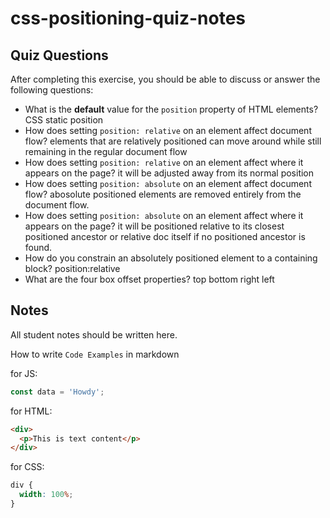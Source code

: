 # css-positioning-quiz-notes

## Quiz Questions

After completing this exercise, you should be able to discuss or answer the following questions:

- What is the **default** value for the `position` property of HTML elements?
  CSS static position
- How does setting `position: relative` on an element affect document flow?
  elements that are relatively positioned can move around while still remaining in the regular document flow
- How does setting `position: relative` on an element affect where it appears on the page?
  it will be adjusted away from its normal position
- How does setting `position: absolute` on an element affect document flow?
  abosolute positioned elements are removed entirely from the document flow.
- How does setting `position: absolute` on an element affect where it appears on the page?
  it will be positioned relative to its closest positioned ancestor or relative doc itself if no positioned ancestor is found.
- How do you constrain an absolutely positioned element to a containing block?
  position:relative
- What are the four box offset properties?
  top
  bottom
  right
  left

## Notes

All student notes should be written here.

How to write `Code Examples` in markdown

for JS:

```javascript
const data = 'Howdy';
```

for HTML:

```html
<div>
  <p>This is text content</p>
</div>
```

for CSS:

```css
div {
  width: 100%;
}
```

